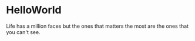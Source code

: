 # HelloWorld
Life has a million faces but the ones that matters the most are the ones that you can't see.
